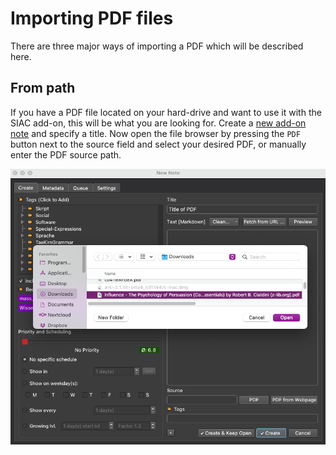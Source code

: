 # Importing PDF files

There are three major ways of importing a PDF which will be described here.

## From path
If you have a PDF file located on your hard-drive and want to use it with the SIAC add-on,
this will be what you are looking for. Create a [new add-on note](text/docs/addon_notes#Creating_new_notes) and specify a title. Now open the file browser by pressing the `PDF` button next to the source field and select your desired PDF, or manually enter the PDF source path.

![importing pdf](../../img/docs/pdf_import.png)
